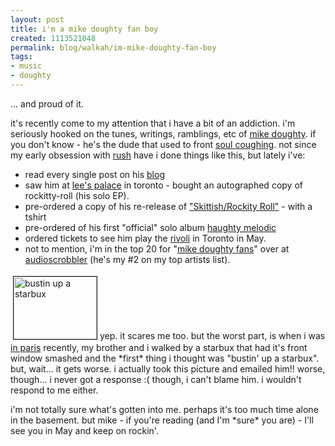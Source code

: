 ```yaml
--- 
layout: post
title: i'm a mike doughty fan boy
created: 1113521048
permalink: blog/walkah/im-mike-doughty-fan-boy
tags: 
- music
- doughty
---
```

<p>
... and proud of it.
</p><p>
it's recently come to my attention that i have a bit of an addiction. i'm seriously hooked on the tunes, writings, ramblings, etc of <a href="http://www.mikedoughty.com/blog/" title="mike doughty">mike doughty</a>. if you don't know - he's the dude that used to front <a href="http://en.wikipedia.org/wiki/Soul_Coughing" title="Soul Coughing">soul coughing</a>. not since my early obsession with <a href="http://rush.com/" title="Rush - the band (i love neil peart)">rush</a> have i done things like this, but lately i've:
</p><ul>
<li>read every single post on his <a href="http://www.mikedoughty.com/blog/">blog</a></li>
<li>saw him at <a href="http://www.leespalace.com/">lee's palace</a> in toronto - bought an autographed copy of rockitty-roll (his solo EP).</li>
<li>pre-ordered a copy of his re-release of <a href="http://www.amazon.com/exec/obidos/tg/detail/-/B0006FO8SO/walkah-20">"Skittish/Rockity Roll"</a> - with a tshirt</li>
<li>pre-ordered of his first "official" solo album <a href="http://stores.musictoday.com/store/dept.asp?dept_id=3709&band_id=828" id="3709&band_id=828">haughty melodic</a></li>
<li>ordered tickets to see him play the <a href="http://rivoli.ca/">rivoli</a> in Toronto in May.</li>
<li>not to mention, i'm in the top 20 for "<a href="http://www.audioscrobbler.com/music/Mike+Doughty">mike doughty fans</a>" over at <a href="http://www.audioscrobbler.com/">audioscrobbler</a> (he's my #2 on my top artists list).</li>
</ul><p>
<a href="http://walkah.net/files/IMG_0017_1.JPG" onclick="window.open('http://walkah.net/files/IMG_0017_1.JPG','popup','width=2048,height=1536,scrollbars=no,resizable=yes,toolbar=no,directories=no,location=no,menubar=no,status=yes,left=0,top=0');return false"><img src="http://walkah.net/files/IMG_0017_1-tm.jpg" height="100" width="133" border="1" hspace="4" vspace="4" alt="bustin up a starbux" title="bustin up a starbux" class="right" /></a>yep. it scares me too. but the worst part, is when i was <a href="http://walkah.net/node/142">in paris</a> recently, my brother and i walked by a starbux that had it's front window smashed and the *first* thing i thought was "bustin' up a starbux". but, wait... it gets worse. i actually took this picture and emailed him!! worse, though... i never got a response :( though, i can't blame him. i wouldn't respond to me either.
</p><p>
i'm not totally sure what's gotten into me. perhaps it's too much time alone in the basement. but mike - if you're reading (and I'm *sure* you are) - I'll see you in May and keep on rockin'.
</p>
